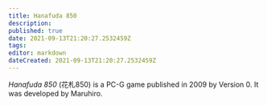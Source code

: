 ```yaml
---
title: Hanafuda 850
description: 
published: true
date: 2021-09-13T21:20:27.2532459Z 
tags: 
editor: markdown
dateCreated: 2021-09-13T21:20:27.2532459Z
---
```

_Hanafuda 850_ (<span lang='ja'>花札850</span>) is a PC-G game published in 2009 by Version 0.
It was developed by Maruhiro.
